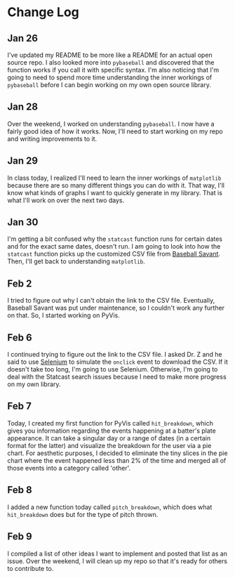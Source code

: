 # Change Log

## Jan 26
I've updated my README to be more like a README for an actual open source repo. I also looked more into `pybaseball` and discovered that the function works if you call it with specific syntax. I'm also noticing that I'm going to need to spend more time understanding the inner workings of `pybaseball` before I can begin working on my own open source library.

## Jan 28
Over the weekend, I worked on understanding `pybaseball`. I now have a fairly good idea of how it works. Now, I'll need to start working on my repo and writing improvements to it.

## Jan 29
In class today, I realized I'll need to learn the inner workings of `matplotlib` because there are so many different things you can do with it. That way, I'll know what kinds of graphs I want to quickly generate in my library. That is what I'll work on over the next two days.

## Jan 30
I'm getting a bit confused why the `statcast` function runs for certain dates and for the exact same dates, doesn't run. I am going to look into how the `statcast` function picks up the customized CSV file from [Baseball Savant](https://baseballsavant.mlb.com/statcast_search). Then, I'll get back to understanding `matplotlib`.

## Feb 2
I tried to figure out why I can't obtain the link to the CSV file. Eventually, Baseball Savant was put under maintenance, so I couldn't work any further on that. So, I started working on PyVis.

## Feb 6
I continued trying to figure out the link to the CSV file. I asked Dr. Z and he said to use [Selenium](http://selenium-python.readthedocs.io/) to simulate the `onclick` event to download the CSV. If it doesn't take too long, I'm going to use Selenium. Otherwise, I'm going to deal with the Statcast search issues because I need to make more progress on my own library.

## Feb 7
Today, I created my first function for PyVis called `hit_breakdown`, which gives you information regarding the events happening at a batter's plate appearance. It can take a singular day or a range of dates (in a certain format for the latter) and visualize the breakdown for the user via a pie chart. For aesthetic purposes, I decided to eliminate the tiny slices in the pie chart where the event happened less than 2% of the time and merged all of those events into a category called 'other'.

## Feb 8
I added a new function today called `pitch_breakdown`, which does what `hit_breakdown` does but for the type of pitch thrown.

## Feb 9
I compiled a list of other ideas I want to implement and posted that list as an issue. Over the weekend, I will clean up my repo so that it's ready for others to contribute to.
